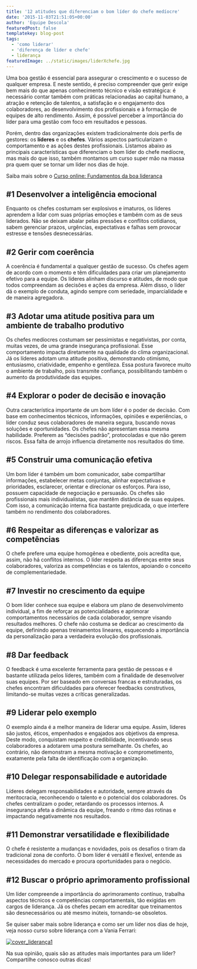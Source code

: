 ```yaml
---
title: '12 atitudes que diferenciam o bom líder do chefe medíocre'
date: '2015-11-03T21:51:05+00:00'
author: 'Equipe Descola'
featuredPost: false
templatekey: blog-post
tags:
  - 'como liderar'
  - 'diferença de líder e chefe'
  - liderança
featuredImage: ../static/images/liderXchefe.jpg
---
```


Uma boa gestão é essencial para assegurar o crescimento e o sucesso de qualquer empresa. E neste sentido, é preciso compreender que gerir exige bem mais do que apenas conhecimento técnico e visão estratégica: é necessário contar também com práticas relacionadas ao capital humano, a atração e retenção de talentos, a satisfação e o engajamento dos colaboradores, ao desenvolvimento dos profissionais e à formação de equipes de alto rendimento. Assim, é possível perceber a importância do líder para uma gestão com foco em resultados e pessoas.

Porém, dentro das organizações existem tradicionalmente dois perfis de gestores: os **líderes** e os **chefes**. Vários aspectos particularizam o comportamento e as ações destes profissionais. Listamos abaixo as principais características que diferenciam o bom líder do chefe medíocre, mas mais do que isso, também montamos um curso super mão na massa pra quem quer se tornar um líder nos dias de hoje.

Saiba mais sobre o [Curso online: Fundamentos da boa liderança](http://descola.org/curso/16/lead-fundamentos-da-boa-lideranca)

## \#1 Desenvolver a inteligência emocional

Enquanto os chefes costumam ser explosivos e imaturos, os líderes aprendem a lidar com suas próprias emoções e também com as de seus liderados. Não se deixam abalar pelas pressões e conflitos cotidianos, sabem gerenciar prazos, urgências, expectativas e falhas sem provocar estresse e tensões desnecessárias.

## \#2 Gerir com coerência

A coerência é fundamental a qualquer gestão de sucesso. Os chefes agem de acordo com o momento e têm dificuldades para criar um planejamento efetivo para a equipe. Os líderes alinham discurso e atitudes, de modo que todos compreendam as decisões e ações da empresa. Além disso, o líder dá o exemplo de conduta, agindo sempre com seriedade, imparcialidade e de maneira agregadora.

## \#3 Adotar uma atitude positiva para um ambiente de trabalho produtivo

Os chefes medíocres costumam ser pessimistas e negativistas, por conta, muitas vezes, de uma grande insegurança profissional. Esse comportamento impacta diretamente na qualidade do clima organizacional. Já os líderes adotam uma atitude positiva, demonstrando otimismo, entusiasmo, criatividade, empenho e gentileza. Essa postura favorece muito o ambiente de trabalho, pois transmite confiança, possibilitando também o aumento da produtividade das equipes.

## \#4 Explorar o poder de decisão e inovação

Outra característica importante de um bom líder é o poder de decisão. Com base em conhecimentos técnicos, informações, opiniões e experiências, o líder conduz seus colaboradores de maneira segura, buscando novas soluções e oportunidades. Os chefes não apresentam essa mesma habilidade. Preferem as “decisões padrão”, protocoladas e que não gerem riscos. Essa falta de arrojo influencia diretamente nos resultados do time.

## \#5 Construir uma comunicação efetiva

Um bom líder é também um bom comunicador, sabe compartilhar informações, estabelecer metas conjuntas, alinhar expectativas e prioridades, esclarecer, orientar e direcionar os esforços. Para isso, possuem capacidade de negociação e persuasão. Os chefes são profissionais mais individualistas, que mantêm distância de suas equipes. Com isso, a comunicação interna fica bastante prejudicada, o que interfere também no rendimento dos colaboradores.

## \#6 Respeitar as diferenças e valorizar as competências

O chefe prefere uma equipe homogênea e obediente, pois acredita que, assim, não há conflitos internos. O líder respeita as diferenças entre seus colaboradores, valoriza as competências e os talentos, apoiando o conceito de complementariedade.

## \#7 Investir no crescimento da equipe

O bom líder conhece sua equipe e elabora um plano de desenvolvimento individual, a fim de reforçar as potencialidades e aprimorar comportamentos necessários de cada colaborador, sempre visando resultados melhores. O chefe não costuma se dedicar ao crescimento da equipe, definindo apenas treinamentos lineares, esquecendo a importância da personalização para a verdadeira evolução dos profissionais.

## \#8 Dar feedback

O feedback é uma excelente ferramenta para gestão de pessoas e é bastante utilizada pelos líderes, também com a finalidade de desenvolver suas equipes. Por ser baseado em conversas francas e estruturadas, os chefes encontram dificuldades para oferecer feedbacks construtivos, limitando-se muitas vezes a críticas generalizadas.

## \#9 Liderar pelo exemplo

O exemplo ainda é a melhor maneira de liderar uma equipe. Assim, líderes são justos, éticos, empenhados e engajados aos objetivos da empresa. Deste modo, conquistam respeito e credibilidade, incentivando seus colaboradores a adotarem uma postura semelhante. Os chefes, ao contrário, não demonstram a mesma motivação e comprometimento, exatamente pela falta de identificação com a organização.

## \#10 Delegar responsabilidade e autoridade

Líderes delegam responsabilidades e autoridade, sempre através da meritocracia, reconhecendo o talento e o potencial dos colaboradores. Os chefes centralizam o poder, retardando os processos internos. A insegurança afeta a dinâmica da equipe, freando o ritmo das rotinas e impactando negativamente nos resultados.

## \#11 Demonstrar versatilidade e flexibilidade

O chefe é resistente a mudanças e novidades, pois os desafios o tiram da tradicional zona de conforto. O bom líder é versátil e flexível, entende as necessidades do mercado e procura oportunidades para o negócio.

## \#12 Buscar o próprio aprimoramento profissional

Um líder compreende a importância do aprimoramento contínuo, trabalha aspectos técnicos e competências comportamentais, tão exigidas em cargos de liderança. Já os chefes pecam em acreditar que treinamentos são desnecessários ou até mesmo inúteis, tornando-se obsoletos.

Se quiser saber mais sobre liderança e como ser um líder nos dias de hoje, veja nosso curso sobre liderança com a Vania Ferrari:

[![cover_liderança1](http://s3-sa-east-1.amazonaws.com/drops-cdn/drops-new/wp-content/uploads/2015/11/03215105/cover_lideranc%CC%A7a1-1024x576.png)](http://descola.org/curso/16/lead-fundamentos-da-boa-lideranca)

Na sua opinião, quais são as atitudes mais importantes para um líder? Compartilhe conosco outras dicas!
